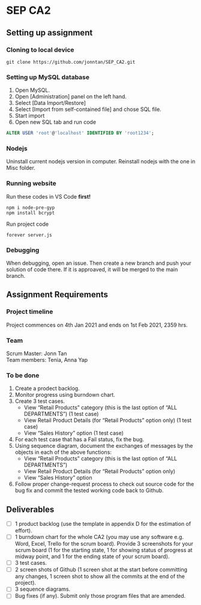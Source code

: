 # SEP CA2

## Setting up assignment

### Cloning to local device
```
git clone https://github.com/jonntan/SEP_CA2.git
```

### Setting up MySQL database
1. Open MySQL. 
2. Open [Administration] panel on the left hand.
3. Select [Data Import/Restore]
4. Select [Import from self-contained file] and chose SQL file.
5. Start import
6. Open new SQL tab and run code
```SQL
ALTER USER 'root'@'localhost' IDENTIFIED BY 'root1234';
```

### Nodejs
Uninstall current nodejs version in computer. Reinstall nodejs with the one in Misc folder.

### Running website
Run these codes in VS Code **first!**
```node
npm i node-pre-gyp
npm install bcrypt
```

Run project code
```node
forever server.js
```

### Debugging
When debugging, open an issue. Then create a new branch and push your solution of code there. If it is approaved, it will be merged to the main branch.

## Assignment Requirements

### Project timeline
Project commences on 4th Jan 2021 and ends on 1st Feb 2021, 2359 hrs.

### Team
Scrum Master: Jonn Tan  
Team members: Tenia, Anna Yap

### To be done
1. Create a prodect backlog.
2. Monitor progress using burndown chart.
3. Create 3 test cases.
   - View “Retail Products” category (this is the last option of “ALL
DEPARTMENTS”) (1 test case)
   - View Retail Product Details (for “Retail Products” option only) (1 test case)
   - View “Sales History” option (1 test case)
4. For each test case that has a Fail status, fix the bug.
5. Using sequence diagram, document the exchanges of messages by the objects in each of the above functions:
   - View “Retail Products” category (this is the last option of “ALL DEPARTMENTS”)
   - View Retail Product Details (for “Retail Products” option only)
   - View “Sales History” option
6. Follow proper change-request process to check out source code for the bug fix and commit the tested working code back to Github.

## Deliverables
- [ ] 1 product backlog (use the template in appendix D for the estimation of effort).
- [ ] 1 burndown chart for the whole CA2 (you may use any software e.g. Word, Excel, Trello for the scrum board). Provide 3 screenshots for your scrum board (1 for the starting state, 1 for showing status of progress at midway point, and 1 for the ending state of your scrum board).
- [ ] 3 test cases.
- [ ] 2 screen shots of Github (1 screen shot at the start before committing any changes, 1
screen shot to show all the commits at the end of the project).
- [ ] 3 sequence diagrams.
- [ ] Bug fixes (if any). Submit only those program files that are amended.

